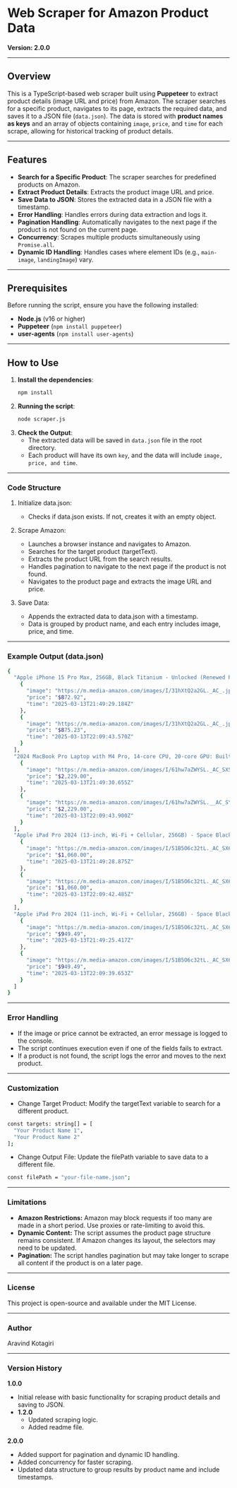 # Web Scraper for Amazon Product Data  
**Version: 2.0.0**

---

## Overview  
This is a TypeScript-based web scraper built using **Puppeteer** to extract product details (image URL and price) from Amazon. The scraper searches for a specific product, navigates to its page, extracts the required data, and saves it to a JSON file (`data.json`). The data is stored with **product names as keys** and an array of objects containing `image`, `price`, and `time` for each scrape, allowing for historical tracking of product details.

---

## Features  
- **Search for a Specific Product**: The scraper searches for predefined products on Amazon.  
- **Extract Product Details**: Extracts the product image URL and price.  
- **Save Data to JSON**: Stores the extracted data in a JSON file with a timestamp.  
- **Error Handling**: Handles errors during data extraction and logs it.  
- **Pagination Handling**: Automatically navigates to the next page if the product is not found on the current page.  
- **Concurrency**: Scrapes multiple products simultaneously using `Promise.all`.  
- **Dynamic ID Handling**: Handles cases where element IDs (e.g., `main-image`, `landingImage`) vary.  

---

## Prerequisites  
Before running the script, ensure you have the following installed:  
- **Node.js** (v16 or higher)  
- **Puppeteer** (`npm install puppeteer`)  
- **user-agents** (`npm install user-agents`)  

---

## How to Use  
1. **Install the dependencies**:  
   ```bash
   npm install
   ```
2. **Running the script**:
   ```bash
   node scraper.js
   ```
3. **Check the Output**:
    - The extracted data will be saved in `data.json` file in the root directory.
    - Each product will have its own `key`, and the data will include `image, price, and time`.

---

### Code Structure

1. Initialize data.json:
    - Checks if data.json exists. If not, creates it with an empty object.

2. Scrape Amazon:
    - Launches a browser instance and navigates to Amazon.
    - Searches for the target product (targetText).
    - Extracts the product URL from the search results.
    - Handles pagination to navigate to the next page if the product is not found.
    - Navigates to the product page and extracts the image URL and price.

3. Save Data:
    - Appends the extracted data to data.json with a timestamp.
    - Data is grouped by product name, and each entry includes image, price, and time.

---

### Example Output (data.json)

```sh
{
  "Apple iPhone 15 Pro Max, 256GB, Black Titanium - Unlocked (Renewed Premium)": [
    {
      "image": "https://m.media-amazon.com/images/I/31hXtQ2a2GL._AC_.jpg",
      "price": "$872.92",
      "time": "2025-03-13T21:49:29.184Z"
    },
    {
      "image": "https://m.media-amazon.com/images/I/31hXtQ2a2GL._AC_.jpg",
      "price": "$875.23",
      "time": "2025-03-13T22:09:43.570Z"
    }
  ],
  "2024 MacBook Pro Laptop with M4 Pro, 14‑core CPU, 20‑core GPU: Built for Apple Intelligence, 16.2-inch Liquid Retina XDR Display, 24GB Unified Memory, 512GB SSD Storage; Space Black": [
    {
      "image": "https://m.media-amazon.com/images/I/61hw7aZWYSL._AC_SX522_.jpg",
      "price": "$2,229.00",
      "time": "2025-03-13T21:49:30.655Z"
    },
    {
      "image": "https://m.media-amazon.com/images/I/61hw7aZWYSL.__AC_SY445_SX342_QL70_FMwebp_.jpg",
      "price": "$2,229.00",
      "time": "2025-03-13T22:09:43.900Z"
    }
  ],
  "Apple iPad Pro 2024 (13-inch, Wi-Fi + Cellular, 256GB) - Space Black (Renewed)": [
    {
      "image": "https://m.media-amazon.com/images/I/51B5O6c32tL._AC_SX679_.jpg",
      "price": "$1,060.00",
      "time": "2025-03-13T21:49:28.875Z"
    },
    {
      "image": "https://m.media-amazon.com/images/I/51B5O6c32tL._AC_SX679_.jpg",
      "price": "$1,060.00",
      "time": "2025-03-13T22:09:42.485Z"
    }
  ],
  "Apple iPad Pro 2024 (11-inch, Wi-Fi + Cellular, 256GB) - Space Black (Renewed)": [
    {
      "image": "https://m.media-amazon.com/images/I/51B5O6c32tL._AC_SX679_.jpg",
      "price": "$949.49",
      "time": "2025-03-13T21:49:25.417Z"
    },
    {
      "image": "https://m.media-amazon.com/images/I/51B5O6c32tL._AC_SX679_.jpg",
      "price": "$949.49",
      "time": "2025-03-13T22:09:39.653Z"
    }
  ]
}
```

---

### Error Handling

- If the image or price cannot be extracted, an error message is logged to the console.
- The script continues execution even if one of the fields fails to extract.
- If a product is not found, the script logs the error and moves to the next product.

---

### Customization

- Change Target Product: 
Modify the targetText variable to search for a different product.
```bash
const targets: string[] = [
  "Your Product Name 1",
  "Your Product Name 2"
];
```
- Change Output File:
Update the filePath variable to save data to a different file.
```bash
const filePath = "your-file-name.json";
```

---

### Limitations

- **Amazon Restrictions:** Amazon may block requests if too many are made in a short period. Use proxies or rate-limiting to avoid this.
- **Dynamic Content:** The script assumes the product page structure remains consistent. If Amazon changes its layout, the selectors may need to be updated.
- **Pagination:** The script handles pagination but may take longer to scrape all content if the product is on a later page.

---

### License
This project is open-source and available under the MIT License.

---

### Author

 Aravind Kotagiri

---

### Version History

**1.0.0**
- Initial release with basic functionality for scraping product details and saving to JSON.
- **1.2.0**
  - Updated scraping logic.
  - Added readme file.

**2.0.0**
- Added support for pagination and dynamic ID handling.
- Added concurrency for faster scraping.
- Updated data structure to group results by product name and include timestamps.